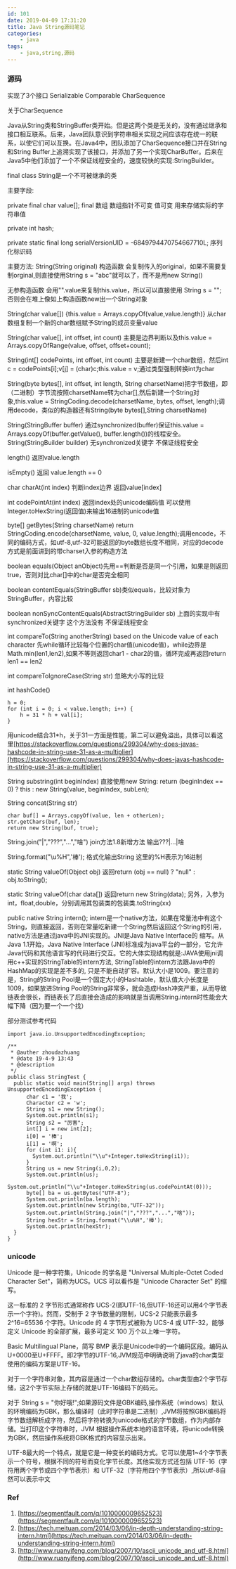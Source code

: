 ```yaml
---
id: 101
date: 2019-04-09 17:31:20
title: Java String源码笔记
categories:
    - java
tags: 
    - java,string,源码
---
```


### 源码  
实现了3个接口 Serializable Comparable CharSequence  

关于CharSequence   

Java从String类和StringBuffer类开始。但是这两个类是无关的，没有通过继承和接口相互联系。后来，Java团队意识到字符串相关实现之间应该存在统一的联系，以使它们可以互换。在Java4中，团队添加了CharSequence接口并在String和String Buffer上追溯实现了该接口，并添加了另一个实现CharBuffer。后来在Java5中他们添加了一个不保证线程安全的，速度较快的实现:StringBuilder。

final class String是一个不可被继承的类

主要字段:

private final char value[]; final 数组 数组指针不可变 值可变 用来存储实际的字符串值

private int hash;

private static final long serialVersionUID = -6849794470754667710L; 序列化标识码

主要方法:
String(String original) 构造函数 会复制传入的original，如果不需要复制orginal,则直接使用String s = "abc"就可以了，而不是用new String()

无参构造函数 会用"".value来复制this.value，所以可以直接使用 String s = ""; 否则会在堆上像如上构造函数new出一个String对象

String(char value[]) {this.value = Arrays.copyOf(value,value.length)} 从char数组复制一个新的char数组赋予String的成员变量value

String(char value[], int offset, int count) 主要是边界判断以及this.value = Arrays.copyOfRange(value, offset, offset+count);

String(int[] codePoints, int offset, int count) 主要是新建一个char数组，然后int c = codePoints[i];v[j] = (char)c;this.value = v;通过类型强制转换int为char

String(byte bytes[], int offset, int length, String charsetName)把字节数组，即（二进制）字节流按照charsetName转为char[],然后新建一个String对象,this.value = StringCoding.decode(charsetName, bytes, offset, length);调用decode，类似的构造器还有String(byte bytes[],String charsetName)   

String(StringBuffer buffer) 通过synchronized(buffer)保证this.value = Arrays.copyOf(buffer.getValue(), buffer.length())的线程安全。
String(StringBuilder builder) 无synchronized关键字 不保证线程安全

length() 返回value.length

isEmpty() 返回 value.length == 0

char charAt(int index) 判断index边界 返回value[index]

int codePointAt(int index) 返回index处的unicode编码值 可以使用Integer.toHexString(返回值)来输出16进制的unicode值

byte[] getBytes(String charsetName) return StringCoding.encode(charsetName, value, 0, value.length);调用encode，不同的编码方式，如utf-8,utf-32可能返回的byte数组长度不相同，对应的decode方式是前面讲到的带charset入参的构造方法

boolean equals(Object anObject)先用==判断是否是同一个引用，如果是则返回true，否则对比char[]中的char是否完全相同

boolean contentEquals(StringBuffer sb)类似equals，比较对象为StringBuffer，内容比较

boolean nonSyncContentEquals(AbstractStringBuilder sb) 上面的实现中有synchronized关键字 这个方法没有 不保证线程安全

int compareTo(String anotherString) based on the Unicode value of each character 先while循环比较每个位置的char值(unicode值)，while边界是Math.min(len1,len2),如果不等则返回char1 - char2的值，循环完成再返回return len1 == len2

int compareToIgnoreCase(String str) 忽略大小写的比较

int hashCode() 
```
h = 0;
for (int i = 0; i < value.length; i++) {
    h = 31 * h + val[i];
}
```

用unicode结合31*h，关于31一方面是性能，第二可以避免溢出，具体可以看这里[https://stackoverflow.com/questions/299304/why-does-javas-hashcode-in-string-use-31-as-a-multiplier](https://stackoverflow.com/questions/299304/why-does-javas-hashcode-in-string-use-31-as-a-multiplier)

String substring(int beginIndex)  直接使用new String: return (beginIndex == 0) ? this : new String(value, beginIndex, subLen);

String concat(String str)
```
char buf[] = Arrays.copyOf(value, len + otherLen);
str.getChars(buf, len);
return new String(buf, true);
```

String.join("|","???","...","啥") join方法1.8新增方法 输出???|...|啥

String.format("\\u%H",'棒'); 格式化输出String 这里的%H表示为16进制

static String valueOf(Object obj) 返回return (obj == null) ? "null" : obj.toString();

static String valueOf(char data[]) 返回return new String(data);
另外，入参为int，float,double，分别调用其包装类的包装类.toString(xx)

public native String intern(); intern是一个native方法，如果在常量池中有这个String，则直接返回，否则在常量吃新建一个String然后返回这个String的引用，native方法是通过java中的JNI实现的。JNI是Java Native Interface的 缩写。从Java 1.1开始，Java Native Interface (JNI)标准成为java平台的一部分，它允许Java代码和其他语言写的代码进行交互。它的大体实现结构就是:JAVA使用jni调用c++实现的StringTable的intern方法, StringTable的intern方法跟Java中的HashMap的实现是差不多的, 只是不能自动扩容。默认大小是1009。要注意的是，String的String Pool是一个固定大小的Hashtable，默认值大小长度是1009，如果放进String Pool的String非常多，就会造成Hash冲突严重，从而导致链表会很长，而链表长了后直接会造成的影响就是当调用String.intern时性能会大幅下降（因为要一个一个找）

部分测试参考代码
```
import java.io.UnsupportedEncodingException;

/**
 * @auther zhoudazhuang
 * @date 19-4-9 13:43
 * @description
 */
public class StringTest {
  public static void main(String[] args) throws UnsupportedEncodingException {
      char c1 = '我';
      Character c2 = 'w';
      String s1 = new String();
      System.out.println(s1);
      String s2 = "厉害";
      int[] i = new int[2];
      i[0] = '棒';
      i[1] = '啊';
      for (int i1: i){
        System.out.println("\\u"+Integer.toHexString(i1));
      }
      String us = new String(i,0,2);
      System.out.println(us);
      System.out.println("\\u"+Integer.toHexString(us.codePointAt(0)));
      byte[] ba = us.getBytes("UTF-8");
      System.out.println(ba.length);
      System.out.println(new String(ba,"UTF-32"));
      System.out.println(String.join("|","???","...","啥"));
      String hexStr = String.format("\\u%H",'棒');
      System.out.println(hexStr);
  }
}
```

### unicode
Unicode 是一种字符集，Unicode 的学名是 "Universal Multiple-Octet Coded Character Set"，简称为UCS。UCS 可以看作是 "Unicode Character Set" 的缩写。

这一标准的 2 字节形式通常称作 UCS-2(即UTF-16,但UTF-16还可以用4个字节表示一个字符)。然而，受制于 2 字节数量的限制，UCS-2 只能表示最多2^16=65536 个字符。Unicode 的 4 字节形式被称为 UCS-4 或 UTF-32，能够定义 Unicode 的全部扩展，最多可定义 100 万个以上唯一字符。

Basic Multilingual Plane，简写 BMP 表示是Unicode中的一个编码区段。编码从U+0000至U+FFFF。即2字节的UTF-16,JVM规范中明确说明了java的char类型使用的编码方案是UTF-16。

对于一个字符串对象，其内容是通过一个char数组存储的。char类型由2个字节存储，这2个字节实际上存储的就是UTF-16编码下的码元。

对于 String s = "你好哦!";如果源码文件是GBK编码,操作系统（windows）默认的环境编码为GBK，那么编译时（此时字符串是二进制）,JVM将按照GBK编码将字节数组解析成字符，然后将字符转换为unicode格式的字节数组，作为内部存储。当打印这个字符串时，JVM 根据操作系统本地的语言环境，将unicode转换为GBK，然后操作系统将GBK格式的内容显示出来。

UTF-8最大的一个特点，就是它是一种变长的编码方式。它可以使用1~4个字节表示一个符号，根据不同的符号而变化字节长度。其他实现方式还包括 UTF-16（字符用两个字节或四个字节表示）和 UTF-32（字符用四个字节表示）,所以utf-8自然可以表示中文

### Ref
1. [https://segmentfault.com/q/1010000009652523](https://segmentfault.com/q/1010000009652523)
2. [https://tech.meituan.com/2014/03/06/in-depth-understanding-string-intern.html](https://tech.meituan.com/2014/03/06/in-depth-understanding-string-intern.html)
3. [http://www.ruanyifeng.com/blog/2007/10/ascii_unicode_and_utf-8.html](http://www.ruanyifeng.com/blog/2007/10/ascii_unicode_and_utf-8.html)